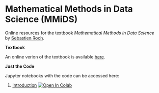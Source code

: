 # Mathematical Methods in Data Science (MMiDS)

Online resources for the textbook *Mathematical Methods in Data Science*  by [Sebastien Roch](https://people.math.wisc.edu/~roch/).

**Textbook**

An online verion of the textbook is available [here](https://mmids-textbook.github.io/).

**Just the Code**

Jupyter notebooks with the code can be accessed here:

1. [Introduction](https://github.com/MMiDS-textbook/MMiDS-textbook.github.io/blob/main/just_the_code/01_notebook.ipynb)
[![Open In Colab](https://colab.research.google.com/assets/colab-badge.svg)](https://colab.research.google.com/github/MMiDS-textbook/MMiDS-textbook.github.io/blob/main/just_the_code/01_notebook.ipynb)
